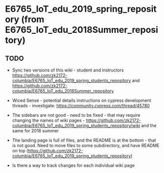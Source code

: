 # E6765_IoT_edu_2019_spring_repository    (from E6765_IoT_edu_2018Summer_repository)

## TODO 

* Sync two versions of this wiki - student and instructors  https://github.com/zk2172-columbia/E6765_IoT_edu_2019_spring_students_repository   and    https://github.com/zk2172-columbia/E6765_IoT_edu_2018Summer_repository

* Wiced Sense - potential details instructions on cypress development threads - investigate: https://community.cypress.com/thread/45780

* The sidebars are not good - need to be fixed - that may require changing the names of wiki pages - https://github.com/zk2172-columbia/E6765_IoT_edu_2019_spring_students_repository/wiki and the same for 2018 summer

* The landing page is full of files, and the README is at the bottom - that is not good. Need to move files to some subdirectory, and have README on top (https://github.com/zk2172-columbia/E6765_IoT_edu_2019_spring_students_repository)

* Is there a way to track changes for each individual wiki page


